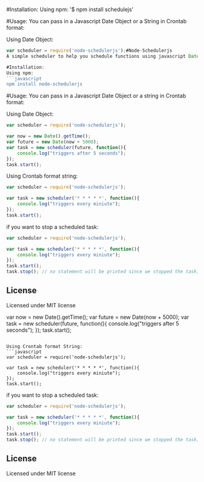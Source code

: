 #Installation:
Using npm:
	'$ npm install schedulejs'

#Usage:
You can pass in a Javascript Date Object or a String in Crontab format:

Using Date Object:
```javascript
var scheduler = require('node-schedulerjs');#Node-Schedulerjs
A simple scheduler to help you schedule functions using javascript Date object or Crontab formatted string

#Installation:
Using npm:
```javascript
npm install node-schedulerjs
```

#Usage:
You can pass in a Javascript Date Object or a string in Crontab format:

Using Date Object:
```javascript
var scheduler = require('node-schedulerjs');

var now = new Date().getTime();
var future = new Date(now + 5000);
var task = new scheduler(future, function(){
	console.log("triggers after 5 seconds");
});
task.start();
```

Using Crontab format string:
```javascript
var scheduler = require('node-schedulerjs');

var task = new scheduler('* * * * *', function(){
	console.log("triggers every miniute");
});
task.start();
```
if you want to stop a scheduled task:
```javascript
var scheduler = require('node-schedulerjs');

var task = new scheduler('* * * * *', function(){
	console.log("triggers every miniute");
});
task.start();
task.stop(); // no statement will be printed since we stopped the task;
```
## License

Licensed under MIT license




var now = new Date().getTime();
var future = new Date(now + 5000);
var task = new scheduler(future, function(){
	console.log("triggers after 5 seconds");
});
task.start();
```

Using Crontab format String:
```javascript
var scheduler = require('node-schedulerjs');

var task = new scheduler('* * * * *', function(){
	console.log("triggers every miniute");
});
task.start();
```
if you want to stop a scheduled task:
```javascript
var scheduler = require('node-schedulerjs');

var task = new scheduler('* * * * *', function(){
	console.log("triggers every miniute");
});
task.start();
task.stop(); // no statement will be printed since we stopped the task;
```
## License

Licensed under MIT license


